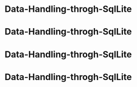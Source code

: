 # Data-Handling-throgh-SqlLite
# Data-Handling-throgh-SqlLite
# Data-Handling-throgh-SqlLite
# Data-Handling-throgh-SqlLite
